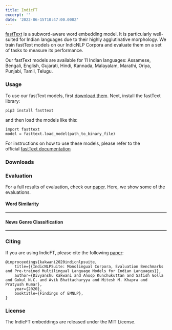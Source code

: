 ```yaml
---
title: IndicFT
excerpt: ''
date: '2022-06-15T10:47:00.000Z'
---
```


[fastText](https://fasttext.cc/) is a subword-aware word embedding model. It is particularly well-suited for Indian languages due to their highly agglutinative morphology. We train fastText models on our IndicNLP Corpora and evaluate them on a set of tasks to measure its performance.

Our fastText models are available for 11 Indian languages: Assamese, Bengali, English, Gujarati, Hindi, Kannada, Malayalam, Marathi, Oriya, Punjabi, Tamil, Telugu.

### Usage

To use our fastText models, first [download them](https://indicnlp.ai4bharat.org/indicft/#downloads). Next, install the fastText library:

```
pip3 install fasttext

```

and then load the models like this:

```
import fasttext
model = fasttext.load_model(path_to_binary_file)

```

For instructions on how to use these models, please refer to the official [fastText documentation](https://fasttext.cc/docs/en/support.html)

### Downloads

### Evaluation

For a full results of evaluation, check our [paper](https://indicnlp.ai4bharat.org/papers/arxiv2020\_indicnlp\_corpus.pdf). Here, we show some of the evaluations.

#### Word Similarity

***

#### News Genre Classification

***

### Citing

If you are using IndicFT, please cite the following [paper](https://aclanthology.org/2020.findings-emnlp.445):

```
@inproceedings{kakwani2020indicnlpsuite,
    title={{IndicNLPSuite: Monolingual Corpora, Evaluation Benchmarks and Pre-trained Multilingual Language Models for Indian Languages}},
    author={Divyanshu Kakwani and Anoop Kunchukuttan and Satish Golla and Gokul N.C. and Avik Bhattacharyya and Mitesh M. Khapra and Pratyush Kumar},
    year={2020},
    booktitle={Findings of EMNLP},
}

```

### License

The IndicFT embeddings are released under the MIT License.
